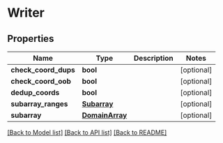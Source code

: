 # Writer

## Properties
Name | Type | Description | Notes
------------ | ------------- | ------------- | -------------
**check_coord_dups** | **bool** |  | [optional] 
**check_coord_oob** | **bool** |  | [optional] 
**dedup_coords** | **bool** |  | [optional] 
**subarray_ranges** | [**Subarray**](Subarray.md) |  | [optional] 
**subarray** | [**DomainArray**](DomainArray.md) |  | [optional] 

[[Back to Model list]](../README.md#documentation-for-models) [[Back to API list]](../README.md#documentation-for-api-endpoints) [[Back to README]](../README.md)


